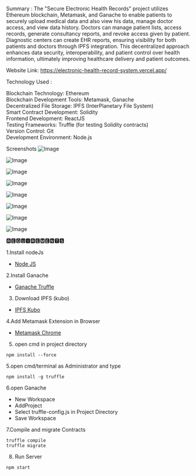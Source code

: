 Summary : The "Secure Electronic Health Records" project utilizes Ethereum blockchain, Metamask, and Ganache to enable patients to securely upload medical data and also view his data, manage doctor access, and view data history. Doctors can manage patient lists, access records, generate consultancy reports, and revoke access given by patient. Diagnostic centers can create EHR reports, ensuring visibility for both patients and doctors through IPFS integration. This decentralized approach enhances data security, interoperability, and patient control over health information, ultimately improving healthcare delivery and patient outcomes.

Website Link: https://electronic-health-record-system.vercel.app/

Technology Used :

Blockchain Technology: Ethereum<br>
Blockchain Development Tools: Metamask, Ganache<br>
Decentralized File Storage: IPFS (InterPlanetary File System)<br>
Smart Contract Development: Solidity<br>
Frontend Development: ReactJS<br>
Testing Frameworks: Truffle (for testing Solidity contracts)<br>
Version Control: Git<br>
Development Environment: Node.js<br>

Screenshots
![Image](https://github.com/user-attachments/assets/b3e99aa1-aadb-4ffd-92b6-136da7bdea5f)

![Image](https://github.com/user-attachments/assets/457f6b83-97f3-44df-b8e2-bbd12725ba58)

![Image](https://github.com/user-attachments/assets/3f285164-d4fe-497a-9e70-82fd3a7ff3db)

![Image](https://github.com/user-attachments/assets/16ff8f09-ecd8-4803-85bb-4ac91a03ee72)

![Image](https://github.com/user-attachments/assets/60068eac-f3e1-49b2-b61c-c12e9604cb33)

![Image](https://github.com/user-attachments/assets/a929cfe7-dd00-4a2e-9d0e-1a0e1d58ac0c)

![Image](https://github.com/user-attachments/assets/c5e5aad9-2e30-491f-93a9-ebca15a57b37)

![Image](https://github.com/user-attachments/assets/58cfae89-1ca1-42c7-9739-7c96cd6cc4c1)


🆁🅴🆀🆄🅸🆁🅴🅼🅴🅽🆃🆂

1.Install nodeJs

* [Node JS](https://nodejs.org/en/download/)

2.Install Ganache

* [Ganache Truffle](https://www.trufflesuite.com/ganache)

3. Download IPFS (kubo)

* [IPFS Kubo](https://dist.ipfs.tech/#go-ipfs)

4.Add Metamask Extension in Browser

* [Metamask Chrome](https://chrome.google.com/webstore/detail/metamask/nkbihfbeogaeaoehlefnkodbefgpgknn?hl=en-US)

5. open cmd in project directory

```
npm install --force
```

5.open cmd/terminal as Administrator and type

```
npm install -g truffle
```

6.open Ganache
 
 *  New Workspace
 *  AddProject
 *  Select truffle-config.js in Project Directory
 *  Save Workspace

7.Compile and migrate Contracts
 ```
 truffle compile
 truffle migrate
 ```
8. Run Server

```
npm start
```
